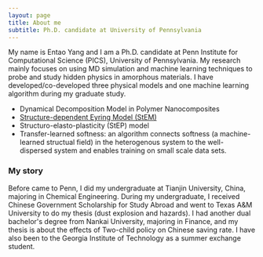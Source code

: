 ```yaml
---
layout: page
title: About me
subtitle: Ph.D. candidate at University of Pennsylvania
---
```


My name is Entao Yang and I am a Ph.D. candidate at Penn Institute for Computational Science (PICS), University of Pennsylvania. My research mainly focuses on using MD simulation and machine learning techniques to probe and study hidden physics in amorphous materials. I have developed/co-developed three physical models and one machine learning algorithm during my graduate study.

- Dynamical Decomposition Model in Polymer Nanocomposites 
- [Structure-dependent Eyring Model (StEM)](https://arxiv.org/abs/2108.06016)
- Structuro-elasto-plasticity (StEP) model
- Transfer-learned softness: an algorithm connects softness (a machine-learned structual field) in the heterogenous system to the well-dispersed system and enables training on small scale data sets.

### My story

Before came to Penn, I did my undergraduate at Tianjin University, China, majoring in Chemical Engineering. During my undergraduate, I received Chinese Government Scholarship for Study Abroad and went to Texas A&M University to do my thesis (dust explosion and hazards). I had another dual bachelor's degree from Nankai University, majoring in Finance, and my thesis is about the effects of Two-child policy on Chinese saving rate. I have also been to the Georgia Institute of Technology as a summer exchange student.
